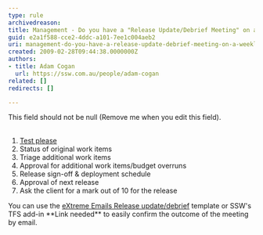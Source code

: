 ```yaml
---
type: rule
archivedreason: 
title: Management - Do you have a "Release Update/Debrief Meeting" on a weekly basis?
guid: e2a1f588-cce2-4ddc-a101-7ee1c004aeb2
uri: management-do-you-have-a-release-update-debrief-meeting-on-a-weekly-basis
created: 2009-02-28T09:44:38.0000000Z
authors:
- title: Adam Cogan
  url: https://ssw.com.au/people/adam-cogan
related: []
redirects: []

---
```



This field should not be null (Remove me when you edit this field).
<br><excerpt class='endintro'></excerpt><br>
<ol>
<li><a title="" href="/Standards/RulesToSuccessfulProjects/Pages/InternalTestPlease.aspx">Test please</a> 
<li>Status of original work items 
<li>Triage additional work items 
<li>Approval for additional work items/budget overruns 
<li>Release sign-off &amp; deployment schedule 
<li>Approval of next release 
<li>Ask the client for a mark out of 10 for the release</li></ol>
<p>You can use the <a title="" href="http&#58;//www.ssw.com.au/ssw/EXtremeEmails/ManageProjects.aspx#ReleaseDebrief">eXtreme Emails Release update/debrief</a> template or SSW's TFS add-in **Link needed** to easily confirm the outcome of the meeting by email.</p>


